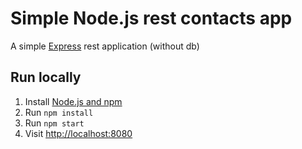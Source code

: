 # Simple Node.js rest contacts app 

A simple [Express](http://expressjs.com/) rest application (without db)

## Run locally

1. Install [Node.js and npm](https://nodejs.org/)
1. Run `npm install`
1. Run `npm start`
1. Visit [http://localhost:8080](http://localhost:8080)